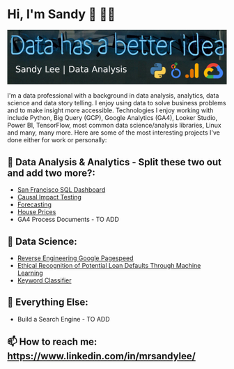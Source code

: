 # Hi, I'm Sandy 👋 👨‍💻

<img src="https://raw.githubusercontent.com/sandy-lee/sandy-lee/master/portfolio_banner.png" alt="lorum impsum">

I'm a data professional with a background in data analysis, analytics, data science and data story telling. I enjoy using data to solve business problems and to make insight more accessible.  Technologies I enjoy working with include Python, Big Query (GCP), Google Analytics (GA4), Looker Studio, Power BI, TensorFlow, most common data science/analysis libraries, Linux and many, many more. Here are some of the most interesting projects I've done either for work or personally: 

## 🔭 Data Analysis & Analytics - Split these two out and add two more?:
- [San Francisco SQL Dashboard](https://github.com/sandy-lee/San-Francisco-Bike-SQL-Dashboard)
- [Causal Impact Testing](https://github.com/sandy-lee/Causal-Impact)
- [Forecasting](https://github.com/sandy-lee/forecasting)
- [House Prices](https://github.com/sandy-lee/house_prices/master)
- GA4 Process Documents - TO ADD
## 🔬 Data Science:
- [Reverse Engineering Google Pagespeed](https://github.com/sandy-lee/Reverse-Engineering-Google-Pagespeed)
- [Ethical Recognition of Potential Loan Defaults Through Machine Learning](https://github.com/sandy-lee/Ethical-recognition-of-potential-loan-defaults-through-machine-learning)
- [Keyword Classifier](https://github.com/sandy-lee/keyword_classifier)

## 💾 Everything Else:
- Build a Search Engine - TO ADD

## 📫 How to reach me: https://www.linkedin.com/in/mrsandylee/




